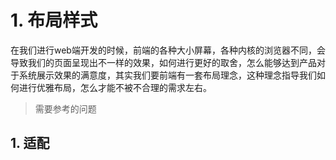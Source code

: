 # 1. 布局样式

在我们进行web端开发的时候，前端的各种大小屏幕，各种内核的浏览器不同，会导致我们的页面呈现出不一样的效果，如何进行更好的取舍，怎么能够达到产品对于系统展示效果的满意度，其实我们要前端有一套布局理念，这种理念指导我们如何进行优雅布局，怎么才能不被不合理的需求左右。

> 需要参考的问题





## 1. 适配

